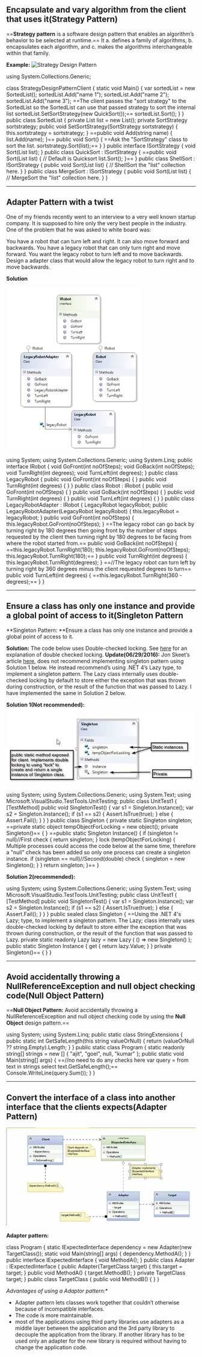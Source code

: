 ## Encapsulate and vary algorithm from the client that uses it(Strategy Pattern)

==**Strategy pattern** is a software design pattern that enables an algorithm’s behavior to be selected at runtime.== It
a. defines a family of algorithms,
b. encapsulates each algorithm, and
c. makes the algorithms interchangeable within that family.

**Example:**
![Strategy Design Pattern](http://ajitgoel.net/wp-content/uploads/2016/07/StrategyDesignPattern.jpg)

using System.Collections.Generic;

class StrategyDesignPatternClient
{
    static void Main()
    {
        var sortedList = new SortedList();
        sortedList.Add("name 1");
        sortedList.Add("name 2");
        sortedList.Add("name 3");
        ==The client passes the "sort strategy" to the SortedList so the SortedList can use that passed strategy to sort the internal list
        sortedList.SetSortStrategy(new QuickSort());==
        sortedList.Sort();
    }
}
public class SortedList
{
    private List<string> list = new List<string>();
    private SortStrategy sortstrategy;
    public void SetSortStrategy(SortStrategy sortstrategy)
    {
        this.sortstrategy = sortstrategy;
    }
    ==public void Add(string name)
    {
        list.Add(name);
    }==
    public void Sort()
    {
        ==Ask the "SortStrategy" class to sort the list. 
        sortstrategy.Sort(list);==
    }
}
public interface ISortStrategy
{
    void Sort(List<string> list);
}
public class QuickSort : ISortStrategy
{
    ==public void Sort(List<string> list)
    {
        // Default is Quicksort
        list.Sort(); 
    }==
}
public class ShellSort : ISortStrategy
{
    public void Sort(List<string> list)
    {
        // ShellSort the "list" collection here. 
    }
}
public class MergeSort : ISortStrategy
{
    public void Sort(List<string> list)
    {
        // MergeSort the "list" collection here. 
    }
}

------

## Adapter Pattern with a twist

One of my friends recently went to an interview to a very well known startup company. It is supposed to hire only the very best people in the industry.  One of the problem that he was asked to white board was:

You have a robot that can turn left and right. It can also move forward and backwards. You have a legacy robot that can only turn right and move forward. You want the legacy robot to turn left and to move backwards. Design a adapter class that would allow the legacy robot to turn right and to move backwards.

**Solution**

<img src="Notes.assets\AdapterDesignPatternWithATwist.jpg" style="zoom: 80%;" />

using System;
using System.Collections.Generic;
using System.Linq;
public interface IRobot
{
    void GoFront(int noOfSteps);
    void GoBack(int noOfSteps);
    void TurnRight(int degrees);
    void TurnLeft(int degrees);
}
public class LegacyRobot
{
    public void GoFront(int noOfSteps)
    {
    }
    public void TurnRight(int degrees)
    {
    }
}
public class Robot : IRobot
{
    public void GoFront(int noOfSteps)
    {
    }
    public void GoBack(int noOfSteps)
    {
    }
    public void TurnRight(int degrees)
    {
    }
    public void TurnLeft(int degrees)
    {
    }
}
public class LegacyRobotAdapter : IRobot
{
    LegacyRobot legacyRobot;
    public LegacyRobotAdapter(LegacyRobot legacyRobot)
    {
        this.legacyRobot = legacyRobot;
    }
    public void GoFront(int noOfSteps)
    {
        this.legacyRobot.GoFront(noOfSteps);
    }
   ==The legacy robot can go back by turning right by 180 degrees then going front by the number of steps requested by the client then turning right by 180 degrees to be facing from where the robot started from.==
    public void GoBack(int noOfSteps)
    {
        ==this.legacyRobot.TurnRight(180);
        this.legacyRobot.GoFront(noOfSteps);
        this.legacyRobot.TurnRight(180);==
    }
    public void TurnRight(int degrees)
    {
        this.legacyRobot.TurnRight(degrees);
    }
	==//The legacy robot can turn left by turning right by 360 degrees minus the client requested degrees to turn==
    public void TurnLeft(int degrees)
    {
        ==this.legacyRobot.TurnRight(360 - degrees);==
    }
}

------

## Ensure a class has only one instance and provide a global point of access to it(Singleton Pattern

**Singleton Pattern: **Ensure a class has only one instance and provide a global point of access to it.

**Solution:**
The code below uses Double-checked locking. See [here](http://en.wikipedia.org/wiki/Double-checked_locking) for an explanation of double checked locking.
**Update(06/29/2016):**
Jon Skeet’s article [here](http://csharpindepth.com/Articles/General/Singleton.aspx), does not recommend implementing singleton pattern using Solution 1 below.
He instead recommend’s using .NET 4’s Lazy type, to implement a singleton pattern. The Lazy class internally uses double-checked locking by default to store either the exception that was thrown during construction, or the result of the function that was passed to Lazy.
I have implemented the same in Solution 2 below.

**Solution 1(Not recommended):**

<img src="Notes.assets\SingletonDesignPattern-2.jpg"  />

using System;
using System.Collections.Generic;
using System.Text;
using Microsoft.VisualStudio.TestTools.UnitTesting;
public class UnitTest1
{
        [TestMethod]
        public void SingletonTest()
        {
            var s1 = Singleton.Instance();
            var s2 = Singleton.Instance();
            if (s1 == s2)
           {
            Assert.IsTrue(true);
        }
        else
        {
            Assert.Fail();
        }
    }
}
public class Singleton
{
    private static Singleton singleton;
    ==private static object tempObjectForLocking = new object();
    private Singleton()==
    {
    }
     ==public static Singleton Instance()
     {
            if (singleton != null)//First check
            {
                return singleton;
            }
            lock (tempObjectForLocking)
            {
                Multiple processes could access the code below at the same time, therefore a "null" check has been added so only one process can create a singleton instance. 
                if (singleton == null)//Second(double) check
                {
                    singleton = new Singleton();
                }
            }
            return singleton;
     }==
}

**Solution 2(recommended):**

using System;
using System.Collections.Generic;
using System.Text;
using Microsoft.VisualStudio.TestTools.UnitTesting;
public class UnitTest1
{
        [TestMethod]
        public void SingletonTest()
        {
            var s1 = Singleton.Instance();
            var s2 = Singleton.Instance();
            if (s1 == s2)
            {
                Assert.IsTrue(true);
            }
            else
            {
                Assert.Fail();
            }
        }
}
public sealed class Singleton
{
   ==Using the .NET 4's Lazy<T>; type, to implement a singleton pattern. The Lazy<T>; class internally uses double-checked locking by default to  store either the exception that was thrown during construction, or the result of the function that was passed to Lazy<T>.
	private static readonly Lazy<Singleton> lazy = new Lazy<Singleton>
	(
	  () => new Singleton()
	);    
	public static Singleton Instance 
	{ 
	  get
	  { 
    	return lazy.Value; 
	  } 
	}
	private Singleton()==
	{
	}
}

------

## Avoid accidentally throwing a NullReferenceException and null object checking code(Null Object Pattern)

==**Null Object Pattern:**
Avoid accidentally throwing a NullReferenceException and null object checking code by using the **Null Object** design pattern.==

using System;
using System.Linq;
    public static class StringExtensions 
    { 
        public static int GetSafeLength(this string valueOrNull) 
        { 
            return (valueOrNull ?? string.Empty).Length; 
        }
    }
    public static class Program 
    {
        static readonly string[] strings = new [] { "ajit", "goel", null, "kumar" };
        public static void Main(string[] args) 
        {
           ==//no need to do any checks here
            var query = from text in strings select text.GetSafeLength();== 
            Console.WriteLine(query.Sum());
        }
    }

------

## Convert the interface of a class into another interface that the clients expects(Adapter Pattern)

<img src="Notes.assets\AdapterPattern.jpg"  />

**Adapter pattern:**

class Program
{
    static IExpectedInterface dependency = new Adapter(new TargetClass());
    static void Main(string[] args)
    {
        dependency.MethodA();
    }
}
public interface IExpectedInterface
{
    void MethodA();
}
public class Adapter : IExpectedInterface
{
    public Adapter(TargetClass target)
    {
        this.target = target;
    }
    public void MethodA()
    {
        target.MethodB();
    }
    private TargetClass target;
}
public class TargetClass
{
    public void MethodB()
    {
    }
}

*Advantages of using a Adaptor pattern:**

- Adapter pattern lets classes work together that couldn’t otherwise because of incompatible interfaces.
- The code is more maintainable.
- most of the applications using third party libraries use adapters as a middle layer between the application and the 3rd party library to decouple the application from the library. If another library has to be used only an adapter for the new library is required without having to change the application code.